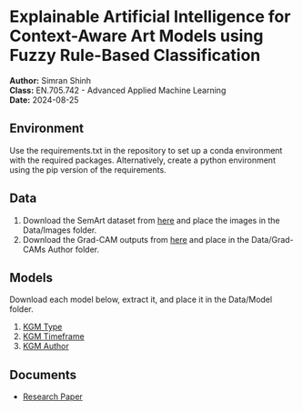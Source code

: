 # Explainable Artificial Intelligence for Context-Aware Art Models using Fuzzy Rule-Based Classification

**Author:** Simran Shinh <br>
**Class:** EN.705.742 - Advanced Applied Machine Learning   
**Date:** 2024-08-25

## Environment
Use the requirements.txt in the repository to set up a conda environment with the required packages. Alternatively, create a python environment using the pip version of the requirements.

## Data
1. Download the SemArt dataset from [here](https://noagarcia.github.io/SemArt/) and place the images in the Data/Images folder.
2. Download the Grad-CAM outputs from [here](https://drive.google.com/drive/folders/1s6-zz9EpUuLfpuNNaFPsmupBElN1suYr?usp=sharing) and place in the Data/Grad-CAMs Author folder.

## Models
Download each model below, extract it, and place it in the Data/Model folder.
1. [KGM Type](https://drive.google.com/file/d/1FZZdj_mX6qyS6HlORR9FKBnXg96jb4i1/view?usp=sharing)
2. [KGM Timeframe](https://drive.google.com/file/d/1zRYzydsINTITX6eJme2IIM_-Bqls8Tvt/view?usp=sharing)
3. [KGM Author](https://drive.google.com/file/d/1pS9nmbCa4B9imVjGtQhgz6wyGe2v7irq/view?usp=sharing)

## Documents
- [Research Paper](documents/paper.pdf)
